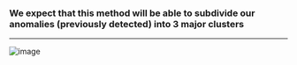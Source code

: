 ### We expect that this method will be able to subdivide our anomalies (previously detected) into 3 major clusters

---
![image](https://user-images.githubusercontent.com/60454486/190869909-602f3fbc-3da3-444c-9610-a6feff951534.png)

